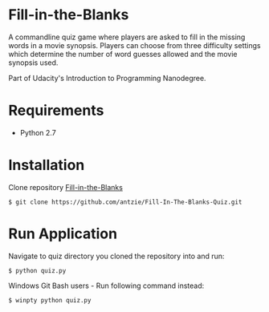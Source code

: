 # Fill-in-the-Blanks
A commandline quiz game where players are asked to fill in the missing words in a movie synopsis. 
Players can choose from three difficulty settings which determine the number of word guesses allowed and the movie synopsis used.

Part of Udacity's Introduction to Programming Nanodegree.

# Requirements
- Python 2.7

# Installation 
Clone repository [Fill-in-the-Blanks](https://github.com/antzie/Fill-In-The-Blanks-Quiz.git)
```
$ git clone https://github.com/antzie/Fill-In-The-Blanks-Quiz.git
```
# Run Application
Navigate to quiz directory you cloned the repository into and run:
```
$ python quiz.py
```
Windows Git Bash users - Run following command instead:
``` 
$ winpty python quiz.py
```
